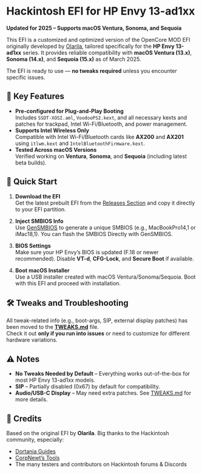 # Hackintosh EFI for HP Envy 13-ad1xx  
**Updated for 2025 – Supports macOS Ventura, Sonoma, and Sequoia**

This EFI is a customized and optimized version of the OpenCore MOD EFI originally developed by [Olarila](https://olarila.com/), tailored specifically for the **HP Envy 13-ad1xx** series. It provides reliable compatibility with **macOS Ventura (13.x)**, **Sonoma (14.x)**, and **Sequoia (15.x)** as of March 2025.

The EFI is ready to use — **no tweaks required** unless you encounter specific issues.

## 🔧 Key Features
- **Pre-configured for Plug-and-Play Booting**  
  Includes `SSDT-XOSI.aml`, `VoodooPS2.kext`, and all necessary kexts and patches for trackpad, Intel Wi-Fi/Bluetooth, and power management.
- **Supports Intel Wireless Only**  
  Compatible with Intel Wi-Fi/Bluetooth cards like **AX200** and **AX201** using `itlwm.kext` and `IntelBluetoothFirmware.kext`.
- **Tested Across macOS Versions**  
  Verified working on **Ventura**, **Sonoma**, and **Sequoia** (including latest beta builds).

## 🚀 Quick Start

1. **Download the EFI**  
   Get the latest prebuilt EFI from the [Releases Section](https://github.com/Noobyetpro/Hp-Envy-13-ad1xx-hackintosh/releases) and copy it directly to your EFI partition.

2. **Inject SMBIOS Info**  
   Use [GenSMBIOS](https://github.com/corpnewt/GenSMBIOS) to generate a unique SMBIOS (e.g., MacBookPro14,1 or iMac18,1). You can flash the SMBIOS Directly with GenSMBIOS.

3. **BIOS Settings**  
   Make sure your HP Envy’s BIOS is updated (F.18 or newer recommended). Disable **VT-d**, **CFG-Lock**, and **Secure Boot** if available.

4. **Boot macOS Installer**  
   Use a USB installer created with macOS Ventura/Sonoma/Sequoia. Boot with this EFI and proceed with installation.

## 🛠 Tweaks and Troubleshooting
All tweak-related info (e.g., boot-args, SIP, external display patches) has been moved to the [**TWEAKS.md**](./TWEAKS.md) file.  
Check it out **only if you run into issues** or need to customize for different hardware variations.

## ⚠️ Notes
- **No Tweaks Needed by Default** – Everything works out-of-the-box for most HP Envy 13-ad1xx models.
- **SIP** – Partially disabled (0x67) by default for compatibility.
- **Audio/USB-C Display** – May need extra patches. See [TWEAKS.md](./TWEAKS.md) for more details.

## 🙏 Credits
Based on the original EFI by **Olarila**. Big thanks to the Hackintosh community, especially:
- [Dortania Guides](https://dortania.github.io/OpenCore-Install-Guide/)
- [CorpNewt’s Tools](https://github.com/corpnewt)
- The many testers and contributors on Hackintosh forums & Discords


